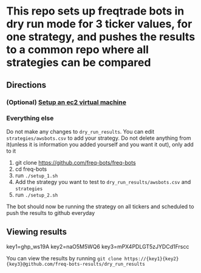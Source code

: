 # This repo sets up freqtrade bots in dry run mode for 3 ticker values, for one strategy, and pushes the results to a common repo where all strategies can be compared

## Directions

### (Optional) [Setup an ec2 virtual machine](https://github.com/samgermain/freqtrade-ec2-instructions)

### Everything else

Do not make any changes to `dry_run_results`. You can edit `strategies/awsbots.csv` to add your strategy. Do not delete anything from it(unless it is information you added yourself and you want it out), only add to it

1. git clone https://github.com/freq-bots/freq-bots
2. cd freq-bots
3. run `./setup_1.sh`
3. Add the strategy you want to test to `dry_run_results/awsbots.csv` and `strategies`
5. run `./setup_2.sh` 

The bot should now be running the strategy on all tickers and scheduled to push the results to github everyday



## Viewing results

key1=ghp_ws19A
key2=naO5M5WQ6
key3=mPX4PDLGT5zJYDCd1Frscc

You can view the results by running `git clone https://{key1}{key2}{key3}@github.com/freq-bots-results/dry_run_results`
